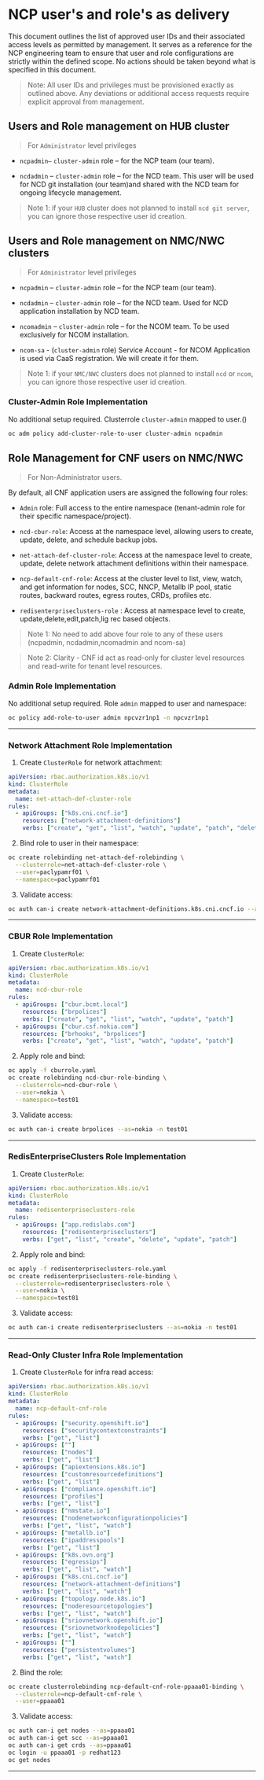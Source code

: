 # NCP  user's and role's as delivery 


This document outlines the list of approved user IDs and their associated access levels as permitted by management. It serves as a reference for the NCP engineering team to ensure that user and role configurations are strictly within the defined scope. No actions should be taken beyond what is specified in this document.

> Note: All user IDs and privileges must be provisioned exactly as outlined above. Any deviations or additional access requests require explicit approval from management.


## Users and Role management on HUB cluster 

> For `Administrator` level privileges


* `ncpadmin–` `cluster-admin` role – for the NCP team (our team).

* `ncdadmin` – `cluster-admin` role – for the NCD team. This user will be used for NCD git installation (our team)and shared with the NCD team for ongoing lifecycle management.

> Note 1: if your `HUB` cluster does not planned to install `ncd git server`, you can ignore those respective user id creation.


## Users and Role management on NMC/NWC clusters 
> For `Administrator` level privileges

* `ncpadmin` – `cluster-admin` role – for the NCP team (our team).

* `ncdadmin` – `cluster-admin` role – for the NCD team. Used for NCD application installation by NCD team.

* `ncomadmin` – `cluster-admin` role – for the NCOM team. To be used exclusively for NCOM installation.

* `ncom-sa` - (`cluster-admin` role) Service Account - for NCOM Application is used via CaaS registration. We will create it for them.  

> Note 1: if your `NMC/NWC` clusters does not planned to install `ncd` or `ncom`, you can ignore those respective user id creation.

### Cluster-Admin Role Implementation

No additional setup required. Clusterrole `cluster-admin` mapped to user.()

```bash
oc adm policy add-cluster-role-to-user cluster-admin ncpadmin
```



## Role Management for CNF users on NMC/NWC

> For Non-Administrator users.

By default, all CNF application users are assigned the following four roles:

* `Admin` role: Full access to the entire namespace (tenant-admin role for their specific namespace/project).

* `ncd-cbur-role`: Access at the namespace level, allowing users to create, update, delete, and schedule backup jobs.

* `net-attach-def-cluster-role`: Access at the namespace level to create, update, delete network attachment definitions within their namespace.

* `ncp-default-cnf-role`: Access at the cluster level to list, view, watch, and get information for nodes, SCC, NNCP, Metallb IP pool, static routes, backward routes, egress routes, CRDs, profiles etc.

* `redisenterpriseclusters-role` :  Access at namespace level to create, update,delete,edit,patch,lig  rec based objects. 


> Note 1: No need to add above four role to any of these users (ncpadmin, ncdadmin,ncomadmin and ncom-sa)

> Note 2: Clarity - CNF id act as read-only for cluster level resources and read-write for tenant level resources.

<!-- Additionally, if users require access to other important resources at the cluster level as read only, we can add those as needed. To existing “ncp-default-cluster-role “, so automatically all cnf users will get the viewer access from there.  -->


### Admin Role Implementation

No additional setup required. Role `admin` mapped to user and namespace:

```bash
oc policy add-role-to-user admin npcvzr1np1 -n npcvzr1np1
```

---

### Network Attachment Role Implementation

1) Create `ClusterRole` for network attachment:

```yaml
apiVersion: rbac.authorization.k8s.io/v1
kind: ClusterRole
metadata:
  name: net-attach-def-cluster-role
rules:
  - apiGroups: ["k8s.cni.cncf.io"]
    resources: ["network-attachment-definitions"]
    verbs: ["create", "get", "list", "watch", "update", "patch", "delete"]
```

2) Bind role to user in their namespace:

```bash
oc create rolebinding net-attach-def-rolebinding \
  --clusterrole=net-attach-def-cluster-role \
  --user=paclypamrf01 \
  --namespace=paclypamrf01
```

3) Validate access:

```bash
oc auth can-i create network-attachment-definitions.k8s.cni.cncf.io --as=paclypamrf01 -n paclypamrf01
```

---

### CBUR Role Implementation

1) Create `ClusterRole`:

```yaml
apiVersion: rbac.authorization.k8s.io/v1
kind: ClusterRole
metadata:
  name: ncd-cbur-role
rules:
  - apiGroups: ["cbur.bcmt.local"]
    resources: ["brpolices"]
    verbs: ["create", "get", "list", "watch", "update", "patch"]
  - apiGroups: ["cbur.csf.nokia.com"]
    resources: ["brhooks", "brpolices"]
    verbs: ["create", "get", "list", "watch", "update", "patch"]
```

2) Apply role and bind:

```bash
oc apply -f cburrole.yaml
oc create rolebinding ncd-cbur-role-binding \
  --clusterrole=ncd-cbur-role \
  --user=nokia \
  --namespace=test01
```

3) Validate access:

```bash
oc auth can-i create brpolices --as=nokia -n test01
```

---

### RedisEnterpriseClusters Role Implementation

1) Create `ClusterRole`:

```yaml
apiVersion: rbac.authorization.k8s.io/v1
kind: ClusterRole
metadata:
  name: redisenterpriseclusters-role
rules:
  - apiGroups: ["app.redislabs.com"]
    resources: ["redisenterpriseclusters"]
    verbs: ["get", "list", "create", "delete", "update", "patch"]
```

2) Apply role and bind:

```bash
oc apply -f redisenterpriseclusters-role.yaml
oc create redisenterpriseclusters-role-binding \
  --clusterrole=redisenterpriseclusters-role \
  --user=nokia \
  --namespace=test01
```

3) Validate access:

```bash
oc auth can-i create redisenterpriseclusters --as=nokia -n test01
```

---

### Read-Only Cluster Infra Role Implementation

1) Create `ClusterRole` for infra read access:

```yaml
apiVersion: rbac.authorization.k8s.io/v1
kind: ClusterRole
metadata:
  name: ncp-default-cnf-role
rules:
  - apiGroups: ["security.openshift.io"]
    resources: ["securitycontextconstraints"]
    verbs: ["get", "list"]
  - apiGroups: [""]
    resources: ["nodes"]
    verbs: ["get", "list"]
  - apiGroups: ["apiextensions.k8s.io"]
    resources: ["customresourcedefinitions"]
    verbs: ["get", "list"]
  - apiGroups: ["compliance.openshift.io"]
    resources: ["profiles"]
    verbs: ["get", "list"]
  - apiGroups: ["nmstate.io"]
    resources: ["nodenetworkconfigurationpolicies"]
    verbs: ["get", "list", "watch"]
  - apiGroups: ["metallb.io"]
    resources: ["ipaddresspools"]
    verbs: ["get", "list"]
  - apiGroups: ["k8s.ovn.org"]
    resources: ["egressips"]
    verbs: ["get", "list", "watch"]
  - apiGroups: ["k8s.cni.cncf.io"]
    resources: ["network-attachment-definitions"]
    verbs: ["get", "list", "watch"]
  - apiGroups: ["topology.node.k8s.io"]
    resources: ["noderesourcetopologies"]
    verbs: ["get", "list", "watch"]
  - apiGroups: ["sriovnetwork.openshift.io"]
    resources: ["sriovnetworknodepolicies"]
    verbs: ["get", "list", "watch"]
  - apiGroups: [""]
    resources: ["persistentvolumes"]
    verbs: ["get", "list", "watch"]
```

2) Bind the role:

```bash
oc create clusterrolebinding ncp-default-cnf-role-ppaaa01-binding \
  --clusterrole=ncp-default-cnf-role \
  --user=ppaaa01
```

3) Validate access:

```bash
oc auth can-i get nodes --as=ppaaa01
oc auth can-i get scc --as=ppaaa01
oc auth can-i get crds --as=ppaaa01
oc login -u ppaaa01 -p redhat123
oc get nodes
```

---
<!-- 
## Beyond this is still part of future planning. Please do not implement it at this stage.

###  TCPDUMP Role Implementation (under construction)



1) Create the custom role. Here is the sample custom role definition yaml, customize this as per the requirements:

```yaml
apiVersion: rbac.authorization.k8s.io/v1
kind: ClusterRole
metadata:
  name: ncp-default-tcpdump
rules:
- apiGroups:
  - ""
  resources:
  - nodes
  verbs:
  - get
  - list
- apiGroups:
  - ""
  resources:
  - namespaces
  verbs:
  - get
  - list
  - watch
  - create
- apiGroups:
  - ""
  resources:
  - pods
  - pods/attach
  verbs:
  - create
  - delete
  - get
  - list
  - watch
```

> apply this role using oc command `oc apply -f ncp-default-tcpdump.yaml`

2) To add the custom role to specific user, execute the following command:

> nokia is the username.

```
oc adm policy add-cluster-role-to-user ncp-default-tcpdump nokia
```


3) Validate with tcpdump execution

```
[root@ncputility ~ pancwl_rc]$ oc login -u nokia -p nokia@123
WARNING: Using insecure TLS client config. Setting this option is not supported!

Login successful.

You have access to 137 projects, the list has been suppressed. You can list all projects with 'oc projects'

Using project "".
[root@ncputility ~ pancwl_rc]$ oc get nodes |tail -5
storage0.panclypcwl01.mnc020.mcc714      Ready    storage,worker                     82d   v1.29.10+67d3387
storage1.panclypcwl01.mnc020.mcc714      Ready    storage,worker                     82d   v1.29.10+67d3387
storage2.panclypcwl01.mnc020.mcc714      Ready    storage,worker                     82d   v1.29.10+67d3387
storage3.panclypcwl01.mnc020.mcc714      Ready    storage,worker                     82d   v1.29.10+67d3387
storage4.panclypcwl01.mnc020.mcc714      Ready    storage,worker                     82d   v1.29.10+67d3387
[root@ncputility ~ pancwl_rc]$ oc debug -t node/storage1.panclypcwl01.mnc020.mcc714
Starting pod/storage1panclypcwl01mnc020mcc714-debug-4zdjb ...
To use host binaries, run `chroot /host`
Pod IP: 10.89.96.22
If you don't see a command prompt, try pressing enter.
sh-5.1# chroot /host
sh-5.1# toolbox
.toolboxrc file detected, overriding defaults...
Trying to pull quay-registry.apps.panclyphub01.mnc020.mcc714/ocmirror/rhel9/support-tools:latest...
Getting image source signatures
Copying blob ebc7dc32a098 done   |
Copying blob f5e6502d2728 done   |
Copying config affd08d3be done   |
Writing manifest to image destination
affd08d3bead20c55f40f08270d477b1524d9d7a2db25235956c7858755ef5f3
Spawning a container 'toolbox-root' with image 'quay-registry.apps.panclyphub01.mnc020.mcc714/ocmirror/rhel9/support-tools:latest'
Detected RUN label in the container image. Using that as the default...
fd81a47b434b6ef9f1f5c1f75f016417ace0424ac444ac160920d1b56317749c
toolbox-root
Container started successfully. To exit, type 'exit'.
[root@storage1 /]# ip a |grep -i vlan
14: tenant-vlan.11@tenant-bond: <BROADCAST,MULTICAST,UP,LOWER_UP> mtu 9126 qdisc noqueue state UP group default qlen 1000
[root@storage1 /]# tcpdump -i tenant-vlan.11
dropped privs to tcpdump
tcpdump: verbose output suppressed, use -v[v]... for full protocol decode
listening on tenant-vlan.11, link-type EN10MB (Ethernet), snapshot length 262144 bytes
00:22:01.223561 IP 172.21.1.3.6802 > 172.21.1.23.35424: Flags [P.], seq 891630642:891643891, ack 582150265, win 36945, options [nop,nop,TS val 4260967496 ecr 3116894346], length 13249
00:22:01.223694 IP 172.21.1.23.35424 > 172.21.1.3.6802: Flags [.], ack 13249, win 42521, options [nop,nop,TS val 3116894355 ecr 4260967489], length 0
00:22:01.223728 IP 172.21.1.23.35424 > 172.21.1.3.6802: Flags [P.], seq 1:45, ack 13249, win 42624, options [nop,nop,TS val 3116894355 ecr 4260967489], length 44
00:22:01.224817 IP 172.21.1.23.35424 > 172.21.1.3.6802: Flags [P.], seq 45:246, ack 13249, win 42624, options [nop,nop,TS val 3116894356 ecr 4260967489], length 201
00:22:01.224931 IP 172.21.1.3.6802 > 172.21.1.23.35424: Flags [.], ack 246, win 36944, options [nop,nop,TS val 4260967498 ecr 3116894355], length 0
00:22:01.224932 IP 172.21.1.3.6802 > 172.21.1.23.35424: Flags [P.], seq 13249:13293, ack 246, win 36944, options [nop,nop,TS val 4260967498 ecr 3116894355], length 44
00:22:01.230811 IP 172.21.1.3.6802 > 172.21.1.23.35424: Flags [P.], seq 13293:24555, ack 246, win 36944, options [nop,nop,TS val 4260967503 ecr 3116894355], length 11262
00:22:01.230913 IP 172.21.1.23.35424 > 172.21.1.3.6802: Flags [.], ack 24555, win 42536, options [nop,nop,TS val 3116894362 ecr 4260967498], length 0
00:22:01.230945 IP 172.21.1.23.35424 > 172.21.1.3.6802: Flags [P.], seq 246:290, ack 24555, win 42624, options [nop,nop,TS val 3116894362 ecr 4260967498], length 44
00:22:01.231996 IP 172.21.1.23.35424 > 172.21.1.3.6802: Flags [P.], seq 290:491, ack 24555, win 42624, options [nop,nop,TS val 3116894363 ecr 4260967498], length 201
00:22:01.232232 IP 172.21.1.3.6802 > 172.21.1.23.35424: Flags [.], ack 491, win 36943, options [nop,nop,TS val 4260967505 ecr 3116894362], length 0
00:22:01.232233 IP 172.21.1.3.6802 > 172.21.1.23.35424: Flags [P.], seq 24555:24599, ack 491, win 36943, options [nop,nop,TS val 4260967505 ecr 3116894362], length 44
00:22:01.234142 IP 172.21.1.20.48476 > 172.21.1.23.6806: Flags [P.], seq 16618268:16620391, ack 2665739091, win 190, options [nop,nop,TS val 378975619 ecr 1512308539], length 2123
00:22:01.234143 IP 172.21.1.20.56650 > 172.21.1.25.6806: Flags [P.], seq 66939466:66941589, ack 3019954763, win 190, options [nop,nop,TS val 2352592038 ecr 2573341444], length 2123
00:22:01.234179 IP 172.21.1.20.37550 > 172.21.1.5.6806: Flags [P.], seq 536898928:536901051, ack 2721273952, win 190, options [nop,nop,TS val 3815032447 ecr 4261087126], length 2123
00:22:01.234180 IP 172.21.1.20.42496 > 172.21.1.27.6806: Flags [P.], seq 2279422716:2279424839, ack 1228283579, win 190, options [nop,nop,TS val 753256721 ecr 1445287494], length 2123
00:22:01.234306 IP 172.21.1.25.6806 > 172.21.1.20.56650: Flags [P.], seq 1:2124, ack 2123, win 2416, options [nop,nop,TS val 2573344344 ecr 2352592038], length 2123
00:22:01.234315 IP 172.21.1.23.6806 > 172.21.1.20.48476: Flags [P.], seq 1:2124, ack 2123, win 2410, options [nop,nop,TS val 1512311439 ecr 378975619], length 2123
00:22:01.234343 IP 172.21.1.5.6806 > 172.21.1.20.37550: Flags [P.], seq 1:2124, ack 2123, win 2113, options [nop,nop,TS val 4261090026 ecr 3815032447], length 2123
00:22:01.234379 IP 172.21.1.27.6806 > 172.21.1.20.42496: Flags [P.], seq 1:2124, ack 2123, win 2676, options [nop,nop,TS val 1445290394 ecr 753256721], length 2123
00:22:01.234396 IP 172.21.1.20.56650 > 172.21.1.25.6806: Flags [.], ack 2124, win 190, options [nop,nop,TS val 2352592038 ecr 2573344344], length 0
00:22:01.234402 IP 172.21.1.20.48476 > 172.21.1.23.6806: Flags [.], ack 2124, win 190, options [nop,nop,TS val 378975619 ecr 1512311439], length 0
00:22:01.234505 IP 172.21.1.20.37550 > 172.21.1.5.6806: Flags [.], ack 2124, win 190, options [nop,nop,TS val 3815032447 ecr 4261090026], length 0
00:22:01.234537 IP 172.21.1.20.42496 > 172.21.1.27.6806: Flags [.], ack 2124, win 190, options [nop,nop,TS val 753256721 ecr 1445290394], length 0
00:22:01.237103 IP 172.21.1.27.37158 > 172.21.1.4.6802: Flags [.], ack 1012967756, win 40512, options [nop,nop,TS val 1680035224 ecr 16420672], length 0
00:22:01.237103 IP 172.21.1.2.60590 > 172.21.1.7.6802: Flags [.], ack 1116017082, win 43392, options [nop,nop,TS val 3825550554 ecr 581103573], length 0
00:22:01.237104 IP 172.21.1.19.6802 > 172.21.1.11.47258: Flags [.], ack 725570602, win 33408, options [nop,nop,TS val 1704546955 ecr 606498906], length 0
00:22:01.237110 IP 172.21.1.27.40172 > 172.21.1.16.6802: Flags [.], ack 1828746574, win 42763, options [nop,nop,TS val 3228209995 ecr 3785675081], length 0
00:22:01.237112 IP 172.21.1.27.6802 > 172.21.1.24.53758: Flags [.], ack 2581029255, win 40512, options [nop,nop,TS val 876559214 ecr 2297188001], length 0
00:22:01.238104 IP 172.21.1.27.6802 > 172.21.1.7.53514: Flags [.], ack 2578143080, win 43338, options [nop,nop,TS val 2139259988 ecr 593023046], length 0
00:22:01.238110 IP 172.21.1.23.60636 > 172.21.1.16.6802: Flags [.], ack 3061253067, win 43392, options [nop,nop,TS val 3409467790 ecr 465730765], length 0
00:22:01.243103 IP 172.21.1.5.58300 > 172.21.1.30.6802: Flags [.], ack 3801079551, win 43968, options [nop,nop,TS val 1313654200 ecr 3953015095], length 0
00:22:01.245254 IP 172.21.1.9.60686 > 172.21.1.19.6802: Flags [P.], seq 3886789242:3886795319, ack 4202967298, win 35133, options [nop,nop,TS val 3668480800 ecr 724885667], length 6077
00:22:01.245268 IP 172.21.1.19.6802 > 172.21.1.9.60686: Flags [.], ack 6077, win 43537, options [nop,nop,TS val 724886173 ecr 3668480800], length 0
00:22:01.245326 IP 172.21.1.23.6802 > 172.21.1.24.48990: Flags [P.], seq 2121865670:2121879923, ack 3941873936, win 40512, options [nop,nop,TS val 1387138236 ecr 2042625459], length 14253
00:22:01.245327 IP 172.21.1.23.33826 > 172.21.1.4.6802: Flags [P.], seq 937574034:937588287, ack 2453757626, win 43392, options [nop,nop,TS val 3401137216 ecr 577535357], length 14253
^C00:22:01.245336 IP 172.21.1.29.33576 > 172.21.1.27.6802: Flags [P.], seq 2841329512:2841335589, ack 1230720694, win 43392, options [nop,nop,TS val 1809019513 ecr 2541468665], length 6077

37 packets captured
11885 packets received by filter
11538 packets dropped by kernel
[root@storage1 /]#

``` -->